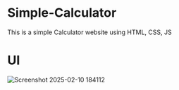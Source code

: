 # Simple-Calculator
This is a simple Calculator website using HTML, CSS, JS
# UI

![Screenshot 2025-02-10 184112](https://github.com/user-attachments/assets/593befda-6061-41ca-9a30-39b4911704b6)
